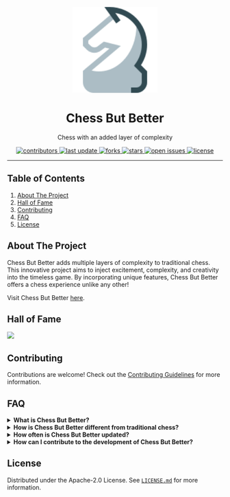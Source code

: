 <div align="center">
  <img src="assets/logo.svg" alt="logo" width="200" height="auto" />
  <h1>Chess But Better</h1>
  <p>
    Chess with an added layer of complexity
  </p>
</div>

<!-- Badges -->
<p align="center">
  <a href="https://github.com/Ido-Barnea/Chess-But-Better/graphs/contributors">
    <img src="https://img.shields.io/github/contributors/Ido-Barnea/Chess-But-Better" alt="contributors" />
  </a>
  <a href="">
    <img src="https://img.shields.io/github/last-commit/Ido-Barnea/Chess-But-Better" alt="last update" />
  </a>
  <a href="https://github.com/Ido-Barnea/Chess-But-Better/network/members">
    <img src="https://img.shields.io/github/forks/Ido-Barnea/Chess-But-Better" alt="forks" />
  </a>
  <a href="https://github.com/Ido-Barnea/Chess-But-Better/stargazers">
    <img src="https://img.shields.io/github/stars/Ido-Barnea/Chess-But-Better" alt="stars" />
  </a>
  <a href="https://github.com/Ido-Barnea/Chess-But-Better/issues/">
    <img src="https://img.shields.io/github/issues/Ido-Barnea/Chess-But-Better" alt="open issues" />
  </a>
  <a href="https://github.com/Ido-Barnea/Chess-But-Better/blob/master/LICENSE">
    <img src="https://img.shields.io/github/license/Ido-Barnea/Chess-But-Better" alt="license" />
  </a>
</p>

---

## Table of Contents

1. [About The Project](#about-the-project)
2. [Hall of Fame](#hall-of-fame)
3. [Contributing](#contributing)
4. [FAQ](#faq)
5. [License](#license)

## About The Project

Chess But Better adds multiple layers of complexity to traditional chess. This innovative project aims to inject excitement, complexity, and creativity into the timeless game. By incorporating unique features, Chess But Better offers a chess experience unlike any other!

Visit Chess But Better [here](https://chess-but-better.onrender.com).

## Hall of Fame

<a href="https://github.com/Ido-Barnea/Chess-But-Better/graphs/contributors">
  <img src="https://contrib.rocks/image?repo=Ido-Barnea/Chess-But-Better" />
</a>

## Contributing

Contributions are welcome! Check out the [Contributing Guidelines](CONTRIBUTING.md) for more information.

## FAQ

<details>
  <summary><strong>What is Chess But Better?</strong></summary>
  Chess But Better is an innovative take on the classic game of chess. It introduces multiple layers of complexity and unique features to enhance gameplay and provide a fresh experience for players.
</details>

<details>
  <summary><strong>How is Chess But Better different from traditional chess?</strong></summary>
  Chess But Better incorporates additional rules and mechanics that add complexity and excitement to the game. These features include new pieces, alternate win conditions, secret rules, items, and special abilities that change gameplay dynamics.
</details>

<details>
  <summary><strong>How often is Chess But Better updated?</strong></summary>
  We strive to regularly update Chess But Better with new features, improvements, and bug fixes. Our development team is committed to providing a continuously evolving and engaging experience for our players.
</details>

<details>
  <summary><strong>How can I contribute to the development of Chess But Better?</strong></summary>
  We welcome contributions from the community to help improve Chess But Better. Whether you're a developer, designer, or avid player, there are many ways to get involved. You can contribute code, report bugs, suggest new features, or provide feedback to help us make Chess But Better even better!
</details>

## License

Distributed under the Apache-2.0 License. See [`LICENSE.md`](LICENSE.md) for more information.
